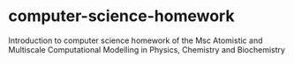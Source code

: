 # computer-science-homework
Introduction to computer science homework of the Msc Atomistic and Multiscale Computational Modelling in Physics, Chemistry and Biochemistry
